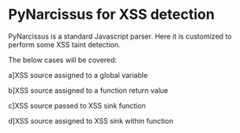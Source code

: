 # PyNarcissus for XSS detection

PyNarcissus is a standard Javascript parser. Here it is customized to perform some XSS taint detection.

The below cases will be covered:

a]XSS source assigned to a global variable

b]XSS source assigned to a function return value

c]XSS source passed to XSS sink function

d]XSS source assigned to XSS sink within function

